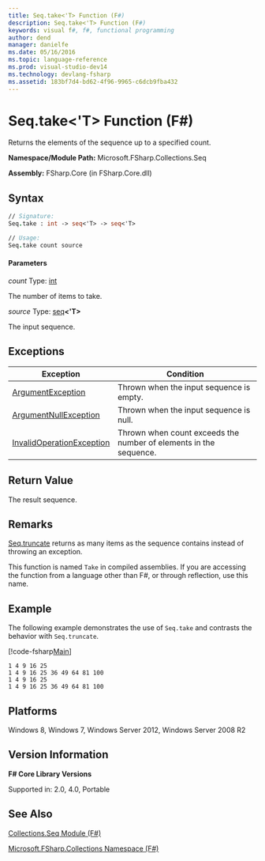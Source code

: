 ```yaml
---
title: Seq.take<'T> Function (F#)
description: Seq.take<'T> Function (F#)
keywords: visual f#, f#, functional programming
author: dend
manager: danielfe
ms.date: 05/16/2016
ms.topic: language-reference
ms.prod: visual-studio-dev14
ms.technology: devlang-fsharp
ms.assetid: 183bf7d4-bd62-4f96-9965-c6dcb9fba432
---
```


# Seq.take<'T> Function (F#)

Returns the elements of the sequence up to a specified count.

**Namespace/Module Path:** Microsoft.FSharp.Collections.Seq

**Assembly:** FSharp.Core (in FSharp.Core.dll)


## Syntax

```fsharp
// Signature:
Seq.take : int -> seq<'T> -> seq<'T>

// Usage:
Seq.take count source
```

#### Parameters
*count*
Type: [int](https://msdn.microsoft.com/library/025d5455-3622-4ea5-9573-3ecbd4ee1375)


The number of items to take.


*source*
Type: [seq](https://msdn.microsoft.com/library/2f0c87c6-8a0d-4d33-92a6-10d1d037ce75)**&lt;'T&gt;**


The input sequence.

## Exceptions

|Exception|Condition|
|----|----|
|[ArgumentException](https://msdn.microsoft.com/library/system.argumentexception.aspx)|Thrown when the input sequence is empty.|
|[ArgumentNullException](https://msdn.microsoft.com/library/system.argumentnullexception.aspx)|Thrown when the input sequence is null.|
|[InvalidOperationException](https://msdn.microsoft.com/library/system.invalidoperationexception.aspx)|Thrown when count exceeds the number of elements in the sequence.|

## Return Value

The result sequence.

## Remarks
[Seq.truncate](https://msdn.microsoft.com/library/1892dfeb-308e-45e2-857a-3c3405d02244) returns as many items as the sequence contains instead of throwing an exception.

This function is named `Take` in compiled assemblies. If you are accessing the function from a language other than F#, or through reflection, use this name.

## Example

The following example demonstrates the use of `Seq.take` and contrasts the behavior with `Seq.truncate`.

[!code-fsharp[Main](snippets/fssequences/snippet16.fs)]

```
1 4 9 16 25
1 4 9 16 25 36 49 64 81 100
1 4 9 16 25
1 4 9 16 25 36 49 64 81 100
```

## Platforms
Windows 8, Windows 7, Windows Server 2012, Windows Server 2008 R2


## Version Information
**F# Core Library Versions**

Supported in: 2.0, 4.0, Portable

## See Also
[Collections.Seq Module &#40;F&#35;&#41;](Collections.Seq-Module-%5BFSharp%5D.md)

[Microsoft.FSharp.Collections Namespace &#40;F&#35;&#41;](Microsoft.FSharp.Collections-Namespace-%5BFSharp%5D.md)
